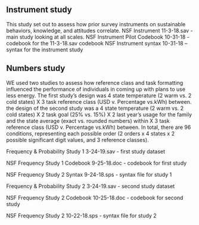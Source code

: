 ## Instrument study

This study set out to assess how prior survey instruments on sustainable behaviors, knowledge, and attitudes correlate.
NSF Instrument 11-3-18.sav - main study looking at all scales.
NSF Instrument Pilot Codebook 10-31-18 - codebook for the 11-3-18.sav codebook
NSF Instrument syntax 10-31-18 – syntax for the instrument study

## Numbers study

WE used two studies to assess how reference class and task formatting influenced the performance of individuals in coming up with plans to use less energy. The first study’s design was 4 state temperature (2 warm vs. 2 cold states) X 3 task reference class (USD v. Percentage vs.kWh) between. the design of the second study was a 4 state temperature (2 warm vs. 2 cold states) X 2 task goal (25% vs. 15%) X 2 last year’s usage for the family and the state average (exact vs. rounded numbers) within X 3 task reference class (USD v. Percentage vs.kWh) between. In total, there are 96 conditions, representing each possible order (2 orders x 4 states x 2 possible significant digit values, and 3 reference classes).

Frequency & Probability Study 1 3-24-19.sav  - first study dataset

NSF Frequency Study 1 Codebook 9-25-18.doc - codebook for first study

NSF Frequency Study 2 Syntax 9-24-18.sps - syntax file for study 1

Frequency & Probability Study 2 3-24-19.sav  - second study dataset

NSF Frequency Study 2 Codebook 10-25-18.doc - codebook for second study

NSF Frequency Study 2 10-22-18.sps - syntax file for study 2


